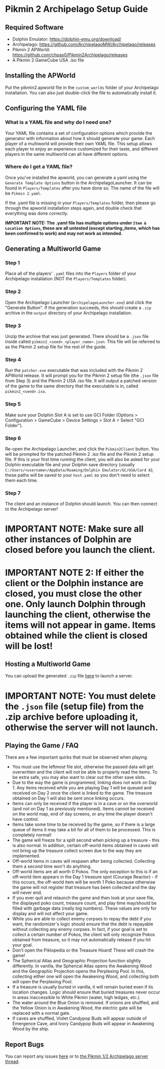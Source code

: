 # Pikmin 2 Archipelago Setup Guide
## Required Software
- Dolphin Emulator: https://dolphin-emu.org/download/
- Archipelago: https://github.com/ArchipelagoMW/Archipelago/releases
- Pikmin 2 APWorld: https://github.com/chpas0/Pikmin2Archipelago/releases
- A Pikmin 2 GameCube USA .iso file
## Installing the APWorld
Put the pikmin2.apworld file in the ```custom_worlds``` folder of your Archipelago installation. You can also just double-click the file to automatically install it.
## Configuring the YAML file
### What is a YAML file and why do I need one?
Your YAML file contains a set of configuration options which provide the generator with information about how it should generate your game. Each player of a multiworld will provide their own YAML file. This setup allows each player to enjoy an experience customized for their taste, and different players in the same multiworld can all have different options.
### Where do I get a YAML file?
Once you've installed the apworld, you can generate a yaml using the ```Generate Template Options``` button in the ArchipelagoLauncher. It can be found in ```Players/Templates``` after you have done so. The name of the file will be ```Pikmin 2.yaml```.

If the .yaml file is missing in your ```Players/Templates``` folder, then please go through the apworld installation steps again, and double check that everything was done correctly.

**IMPORTANT NOTE: The .yaml file has multiple options under ```Item & Location Options```, these are all untested (except starting_items, which has been confirmed to work) and may not work as intended.**

## Generating a Multiworld Game
### Step 1
Place all of the players' ```.yaml``` files into the ```Players``` folder of your Archipelago installation (NOT the ```Players/Templates``` folder).
### Step 2
Open the Archipelago Launcher (```ArchipelagoLauncher.exe```) and click the "Generate Button". If the generation succeeds, this should create a ```.zip``` archive in the ```output``` directory of your Archipelago installation.
### Step 3
Unzip the archive that was just generated. There should be a ```.json``` file inside called ```pikmin2_<seed>_<player_name>.json```. This file will be referred to as the Pikmin 2 setup file for the rest of the guide.
### Step 4
Run the ```patcher.exe``` executable that was included with the Pikmin 2 APWorld release. It will prompt you for the Pikmin 2 setup file (the ```.json``` file from Step 3) and the Pikmin 2 USA .iso file. It will output a patched version of the game to the same directory that the executable is in, called ```pikmin2_<seed>.iso```.
### Step 5
Make sure your Dolphin Slot A is set to use GCI Folder (Options > Configuration > GameCube > Device Settings > Slot A > Select "GCI Folder").
### Step 6
Re-open the Archipelago Launcher, and click the ```Pikmin2Client``` button. You will be prompted for the patched Pikmin 2 .iso file and the Pikmin 2 setup file. If this is your first time running the client, you will also be asked for your Dolphin executable file and your Dolphin save directory (usually ```C:/Users/<username>/AppData/Roaming/Dolphin Emulator/GC/USA/Card A```); these paths will be saved to your ```host.yaml``` so you don't need to select them each time.
### Step 7
The client and an instance of Dolphin should launch. You can then connect to the Archipelago server!

# IMPORTANT NOTE: Make sure all other instances of Dolphin are closed before you launch the client.
# IMPORTANT NOTE 2: If either the client or the Dolphin instance are closed, you must close the other one. Only launch Dolphin through launching the client, otherwise the items will not appear in game. Items obtained while the client is closed will be lost!

## Hosting a Multiworld Game
You can upload the generated ```.zip``` file [here](https://archipelago.gg/uploads) to launch a server.

# IMPORTANT NOTE: You must delete the ```.json``` file (setup file) from the .zip archive before uploading it, otherwise the server will not launch.

## Playing the Game / FAQ
There are a few important quirks that must be observed when playing.
- You must use the leftmost file slot, otherwise the passed data will get overwritten and the client will not be able to properly read the items. To be extra safe, you may also want to clear out the other save slots.
- Due to the way the game is programmed, linking does not work on Day 1. Any items received while you are playing Day 1 will be queued and received on Day 2 once the client is linked to the game. The treasure obtained on Day 1 will also be sent once linking occurs.
- Items can only be received if the player is in a cave or on the overworld (and not on Day 1 as previously mentioned). Items cannot be received on the world map, end of day screens, or any time the player doesn't have control.
- Items take some time to be received by the game, so if there is a large queue of items it may take a bit for all of them to be processed. This is completely normal!
- The game will freeze for a split second when picking up a treasure - this is also normal. In addition, certain off-world items obtained in caves will not bring up the treasure collect screen due to the way they are implemented. 
- Off-world items in caves will respawn after being collected. Collecting them a second time won't do anything.
- Off-world items are all worth 0 Pokos. The only exception to this is if an off-world item appears in the Day 1 treasure spot (Courage Reactor) - if this occurs, the off-world item will be worth 1 Poko because otherwise the game will not register that treasure has been collected and the day will never end. 
- If you ever quit and relaunch the game and then look at your save file, the displayed poko count, treasure count, and play time may/should be filled with garbage data (really big numbers). These values are only for display and will not affect your game.
- While you are able to collect enemy corpses to repay the debt if you want, the randomizer's logic should ensure that the debt is repayable without collecting any enemy corpses. In fact, if your goal is set to collect a certain number of Pokos, the client will only recognize Pokos obtained from treasure, so it may not automatically release if you hit your goal.
- Don't open the Piklopedia or the Treasure Hoard! These will crash the game!
- The Spherical Atlas and Geographic Projection function slightly differently. In vanilla, the Spherical Atlas opens the Awakening Wood and the Geographic Projection opens the Perplexing Pool. In this, collecting either one will open the Awakening Wood, and collecting both will open the Perplexing Pool.
- If a treasure is usually buried in vanilla, it will remain buried even if its location changes. Logic should ensure that buried treasures never occur in areas inaccessible to White Pikmin (water, high ledges, etc.).
- The water around the Blue Onion is removed. If onions are shuffled, and the Yellow Onion is in Awakening Wood, the electric gate will be replaced with a normal gate.
- If caves are shuffled, Violet Candypop Buds will appear outside of Emergence Cave, and Ivory Candypop Buds will appear in Awakening Wood by the ship.

## Report Bugs
You can report any issues [here](https://github.com/chpas0/Pikmin2Archipelago/issues) or to [the Pikmin 1/2 Archipelago server thread](https://discord.com/channels/731205301247803413/1062964930174779452).
